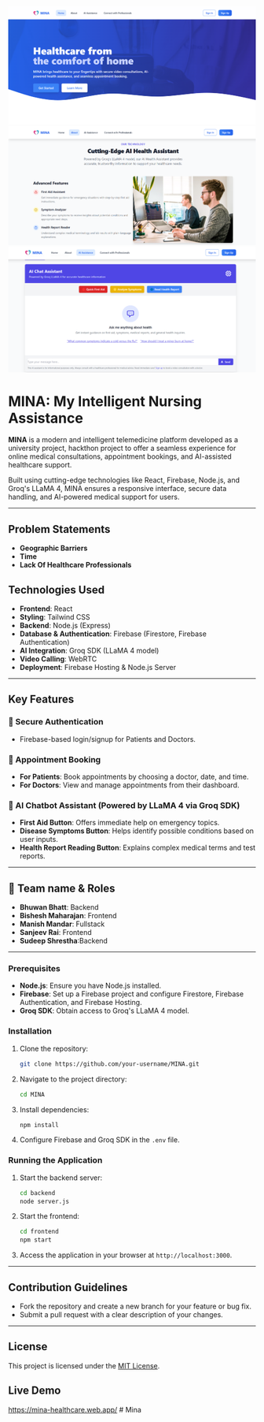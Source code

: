 ![forgit](https://github.com/sanjeevRae/MINA/blob/main/client/src/assets/Screenshot%202025-04-20%20163651.png)
![forgit](https://github.com/sanjeevRae/MINA/blob/main/client/src/assets/Screenshot%202025-04-20%20163734.png)
![forgit](https://github.com/sanjeevRae/MINA/blob/main/client/src/assets/Screenshot%202025-04-20%20164155.png)

# MINA: My Intelligent Nursing Assistance

**MINA** is a modern and intelligent telemedicine platform developed as a university project, hackthon project to offer a seamless experience for online medical consultations, appointment bookings, and AI-assisted healthcare support.

Built using cutting-edge technologies like React, Firebase, Node.js, and Groq's LLaMA 4, MINA ensures a responsive interface, secure data handling, and AI-powered medical support for users.

---
## Problem Statements
- **Geographic Barriers**
- **Time**
- **Lack Of Healthcare Professionals**

## Technologies Used

- **Frontend**: React
- **Styling**: Tailwind CSS
- **Backend**: Node.js (Express)
- **Database & Authentication**: Firebase (Firestore, Firebase Authentication)
- **AI Integration**: Groq SDK (LLaMA 4 model)
- **Video Calling**: WebRTC
- **Deployment**: Firebase Hosting & Node.js Server

---

## Key Features

### 🔐 Secure Authentication
- Firebase-based login/signup for Patients and Doctors.

### 📅 Appointment Booking
- **For Patients**: Book appointments by choosing a doctor, date, and time.
- **For Doctors**: View and manage appointments from their dashboard.

### 🤖 AI Chatbot Assistant (Powered by LLaMA 4 via Groq SDK)
- **First Aid Button**: Offers immediate help on emergency topics.
- **Disease Symptoms Button**: Helps identify possible conditions based on user inputs.
- **Health Report Reading Button**: Explains complex medical terms and test reports.

---

## 🎥 Team name & Roles
- **Bhuwan Bhatt**: Backend
- **Bishesh Maharajan**: Frontend
- **Manish Mandar**: Fullstack
- **Sanjeev Rai**: Frontend
- **Sudeep Shrestha**:Backend

---
### Prerequisites
- **Node.js**: Ensure you have Node.js installed.
- **Firebase**: Set up a Firebase project and configure Firestore, Firebase Authentication, and Firebase Hosting.
- **Groq SDK**: Obtain access to Groq's LLaMA 4 model.

### Installation
1. Clone the repository:
   ```bash
   git clone https://github.com/your-username/MINA.git
   ```
2. Navigate to the project directory:
   ```bash
   cd MINA
   ```
3. Install dependencies:
   ```bash
   npm install
   ```
4. Configure Firebase and Groq SDK in the `.env` file.

### Running the Application
1. Start the backend server:
   ```bash
   cd backend
   node server.js
   ```
2. Start the frontend:
   ```bash
   cd frontend
   npm start
   ```
3. Access the application in your browser at `http://localhost:3000`.

---

## Contribution Guidelines
- Fork the repository and create a new branch for your feature or bug fix.
- Submit a pull request with a clear description of your changes.

---

## License
This project is licensed under the [MIT License](LICENSE).


## Live Demo
https://mina-healthcare.web.app/
#   M i n a 
 
 
